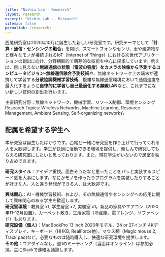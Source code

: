 ```yaml
---
title: "Nishio Lab - Research"
layout: research
excerpt: "Nishio Lab -- Research"
sitemap: false
permalink: /research/
---
```

西尾研究室は2020年10月に誕生した新しい研究室です。研究テーマとして「**計算・通信・センシングの融合**」を掲げ、スマートフォンやセンサ、車や建造物など様々なモノが接続されるIoT（Internet of Things）における次世代アプリケーションの創出に向け、分野横断的で萌芽的な技術を中心に探求しています。例えば、目に見えない<b>無線通信の状態（電波の強度）をカメラの映像から予測するコンピュータビジョン-無線通信融合予測技術</b>や、無線ネットワーク上の端末が連携して学習する<b>分散協調機械学習技術</b>、複雑な無線通信環境において通信速度を最大化するように<b>自律的に学習し自己最適化する無線LAN</b>など、これまでにない新しい技術の創出を行います。

主要研究分野：無線ネットワーク、機械学習、リソース制御、環境センシング\
Research Topics: Wireless Networks, Machine Learning, Resource Management, Ambient Sensing, Self-organizing networks\

## 配属を希望する学生へ
本研究室は誕生したばかりです。西尾と一緒に研究室を作り上げて行ってくれる人を大歓迎します。学生が快適に活動できる環境を提供し、楽しんで研究してもらえる研究室にしたいと思っております。また、現在学生がいないので居室を独り占めできます。

**研究スタイル**：アイデア重視。面白そうだなと思ったことをパッと実装するスピード感を大事にします。なにかモノを作ったりプログラムを実装したりすることが好きな人、人と違う発想ができる人、は大歓迎です。

**興味関心**：AI・機械学習技術、および、その無線通信やセンシングへの応用に関して興味関心のある学生を歓迎します。  
**研究室環境**：教員室 x1, 学生居室 x2, 実験室 x1。新品の家具やエアコン（2020年11-12月設置）、カーペット敷き、生活家電（冷蔵庫、電子レンジ、ソファベッド）もあります。  
**研究設備（個人）**：MacBookPro 13 inch 2020年モデル、24 or 27インチ 4Kディスプレイ、キーボード（HHKB, RealForce他）、マウス類（Magic mouse 2, Track pad)など。必要なものは随時購入し、快適な研究環境を提供します。  
**その他**：コアタイムなし。週1のミーティング（当面はオンライン）は参加必須。主にSlackで連絡＆議論します。  

